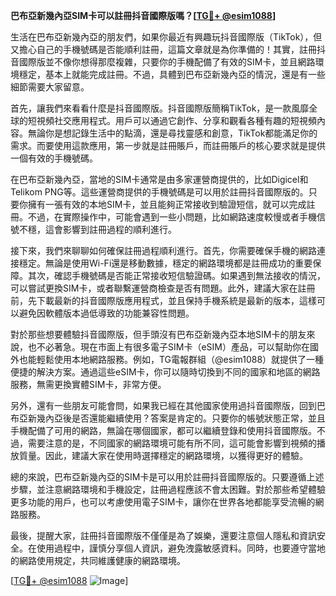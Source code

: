 **巴布亞新幾內亞SIM卡可以註冊抖音國際版嗎？[[TG💪+ @esim1088](https://t.me/s/esim1088)]**

生活在巴布亞新幾內亞的朋友們，如果你最近有興趣玩抖音國際版（TikTok），但又擔心自己的手機號碼是否能順利註冊，這篇文章就是為你準備的！其實，註冊抖音國際版並不像你想得那麼複雜，只要你的手機配備了有效的SIM卡，並且網路環境穩定，基本上就能完成註冊。不過，具體到巴布亞新幾內亞的情況，還是有一些細節需要大家留意。

首先，讓我們來看看什麼是抖音國際版。抖音國際版簡稱TikTok，是一款風靡全球的短視頻社交應用程式。用戶可以通過它創作、分享和觀看各種有趣的短視頻內容。無論你是想記錄生活中的點滴，還是尋找靈感和創意，TikTok都能滿足你的需求。而要使用這款應用，第一步就是註冊賬戶，而註冊賬戶的核心要求就是提供一個有效的手機號碼。

在巴布亞新幾內亞，當地的SIM卡通常是由多家運營商提供的，比如Digicel和Telikom PNG等。這些運營商提供的手機號碼是可以用於註冊抖音國際版的。只要你擁有一張有效的本地SIM卡，並且能夠正常接收到驗證短信，就可以完成註冊。不過，在實際操作中，可能會遇到一些小問題，比如網路速度較慢或者手機信號不穩，這會影響到註冊過程的順利進行。

接下來，我們來聊聊如何確保註冊過程順利進行。首先，你需要確保手機的網路連接穩定。無論是使用Wi-Fi還是移動數據，穩定的網路環境都是註冊成功的重要保障。其次，確認手機號碼是否能正常接收短信驗證碼。如果遇到無法接收的情況，可以嘗試更換SIM卡，或者聯繫運營商檢查是否有問題。此外，建議大家在註冊前，先下載最新的抖音國際版應用程式，並且保持手機系統是最新的版本，這樣可以避免因軟體版本過低導致的功能兼容性問題。

對於那些想要體驗抖音國際版，但手頭沒有巴布亞新幾內亞本地SIM卡的朋友來說，也不必著急。現在市面上有很多電子SIM卡（eSIM）產品，可以幫助你在國外也能輕鬆使用本地網路服務。例如，TG電報群組（@esim1088）就提供了一種便捷的解決方案。通過這些eSIM卡，你可以隨時切換到不同的國家和地區的網路服務，無需更換實體SIM卡，非常方便。

另外，還有一些朋友可能會問，如果我已經在其他國家使用過抖音國際版，回到巴布亞新幾內亞後是否還能繼續使用？答案是肯定的。只要你的帳號狀態正常，並且手機配備了可用的網路，無論在哪個國家，都可以繼續登錄和使用抖音國際版。不過，需要注意的是，不同國家的網路環境可能有所不同，這可能會影響到視頻的播放質量。因此，建議大家在使用時選擇穩定的網路環境，以獲得更好的體驗。

總的來說，巴布亞新幾內亞的SIM卡是可以用於註冊抖音國際版的。只要遵循上述步驟，並注意網路環境和手機設定，註冊過程應該不會太困難。對於那些希望體驗更多功能的用戶，也可以考慮使用電子SIM卡，讓你在世界各地都能享受流暢的網路服務。

最後，提醒大家，註冊抖音國際版不僅僅是為了娛樂，還要注意個人隱私和資訊安全。在使用過程中，謹慎分享個人資訊，避免洩露敏感資料。同時，也要遵守當地的網路使用規定，共同維護健康的網路環境。

[[TG💪+ @esim1088](https://t.me/s/esim1088) ![Image](https://i.postimg.cc/4NQfJmqS/Snipaste-2025-05-13-00-14-12.png)]